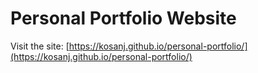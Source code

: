 # Personal Portfolio Website
Visit the site: [https://kosanj.github.io/personal-portfolio/](https://kosanj.github.io/personal-portfolio/)
